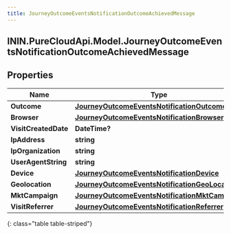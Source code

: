 ```yaml
---
title: JourneyOutcomeEventsNotificationOutcomeAchievedMessage
---
```

## ININ.PureCloudApi.Model.JourneyOutcomeEventsNotificationOutcomeAchievedMessage

## Properties

|Name | Type | Description | Notes|
|------------ | ------------- | ------------- | -------------|
| **Outcome** | [**JourneyOutcomeEventsNotificationOutcome**](JourneyOutcomeEventsNotificationOutcome.html) |  | [optional] |
| **Browser** | [**JourneyOutcomeEventsNotificationBrowser**](JourneyOutcomeEventsNotificationBrowser.html) |  | [optional] |
| **VisitCreatedDate** | **DateTime?** |  | [optional] |
| **IpAddress** | **string** |  | [optional] |
| **IpOrganization** | **string** |  | [optional] |
| **UserAgentString** | **string** |  | [optional] |
| **Device** | [**JourneyOutcomeEventsNotificationDevice**](JourneyOutcomeEventsNotificationDevice.html) |  | [optional] |
| **Geolocation** | [**JourneyOutcomeEventsNotificationGeoLocation**](JourneyOutcomeEventsNotificationGeoLocation.html) |  | [optional] |
| **MktCampaign** | [**JourneyOutcomeEventsNotificationMktCampaign**](JourneyOutcomeEventsNotificationMktCampaign.html) |  | [optional] |
| **VisitReferrer** | [**JourneyOutcomeEventsNotificationReferrer**](JourneyOutcomeEventsNotificationReferrer.html) |  | [optional] |
{: class="table table-striped"}


